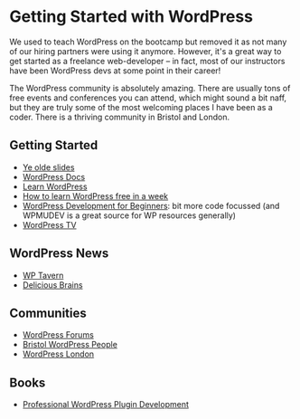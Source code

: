 # Getting Started with WordPress

We used to teach WordPress on the bootcamp but removed it as not many of our hiring partners were using it anymore. However, it's a great way to get started as a freelance web-developer – in fact, most of our instructors have been WordPress devs at some point in their career!

The WordPress community is absolutely amazing. There are usually tons of free events and conferences you can attend, which might sound a bit naff, but they are truly some of the most welcoming places I have been as a coder. There is a thriving community in Bristol and London.

## Getting Started

- [Ye olde slides](https://docs.google.com/presentation/d/1HUQSWi4FORsGPbizHlVe89wjNb0db3OXMbzLjUV9mZM)
- [WordPress Docs](https://codex.wordpress.org/)
- [Learn WordPress](https://learn.wordpress.org/)
- [How to learn WordPress free in a week](https://www.wpbeginner.com/beginners-guide/how-to-learn-wordpress-for-free-in-a-week-or-less/)
- [WordPress Development for Beginners](https://premium.wpmudev.org/blog/wordpress-development-beginners-getting-started/): bit more code focussed (and WPMUDEV is a great source for WP resources generally)
- [WordPress TV](https://wordpress.tv/)

## WordPress News

- [WP Tavern](https://wptavern.com/)
- [Delicious Brains](https://deliciousbrains.com/blog/)

## Communities

- [WordPress Forums](https://wordpress.org/support/)
- [Bristol WordPress People](https://www.meetup.com/wpbristol/)
- [WordPress London](https://www.meetup.com/London-WordPress/)

## Books

- [Professional WordPress Plugin Development](https://blackwells.co.uk/bookshop/product/Professional-WordPress-Plugin-Development-by-Brad-Williams-author-Justin-Tadlock-author-John-James-Jacoby-author/9781119666943)
